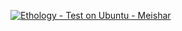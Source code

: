[![Ethology - Test on Ubuntu - Meishar](https://github.com/Meish/Mice_Ethology_Project/actions/workflows/main.yml/badge.svg)](https://github.com/Meish/Mice_Ethology_Project/actions/workflows/main.yml)
